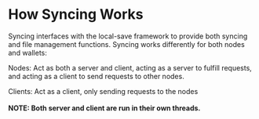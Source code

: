 # How Syncing Works
Syncing interfaces with the local-save framework to provide both syncing and file management functions.
Syncing works differently for both nodes and wallets:

Nodes: Act as both a server and client, acting as a server to fulfill requests, and acting as a client to send requests to other nodes.

Clients: Act as a client, only sending requests to the nodes
<br><br>
**NOTE: Both server and client are run in their own threads.**
